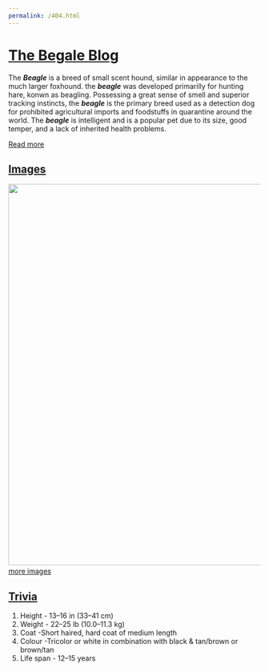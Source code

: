 ```yaml
---
permalink: /404.html
---
```

<!DOCTYPE html>
<html>
    <head>
        <meta charset="UTF-8">
        <meta http-equiv="X-UA-Compatible" content="IE=edge">
        <meta name="viewport" content="width=device-width, initial-scale=1.0">
        <title>The Beagle Dog</title>
        <link rel="icon"  href="./images/favicon.ico">
    </head>
    <body>
        <div> 
            <h1><u>The Begale Blog</u></h1>
            <p>The <b><i>Beagle</i></b> is a breed of small scent hound, similar in appearance to the much larger foxhound. the <b><i>beagle</i></b> was developed primarilly for hunting hare, konwn as beagling.
            Possessing a great sense of smell and superior tracking instincts, the <b><i>beagle</i></b> is the primary breed used as a detection dog for prohibited agricultural imports and foodstuffs in quarantine around the world. The <b><i>beagle</i></b> is intelligent and is a popular pet due to its size, good temper, and a lack of inherited health problems.
            </p>
        <a href=" https://en.wikipedia.org/wiki/Beagle" target="blank">
            <p>Read more</p>
        </a>
        </div>
        <div>
            <h2><u>Images</u></h2>
            <img src="https://cdn.britannica.com/16/234216-050-C66F8665/beagle-hound-dog.jpg" width="1051px" height="762px">
            <a href="https://www.google.com/search?q=beagle&rlz=1C5CHFA_enUS944US945&sxsrf=ALiCzsYi_xLzuX5-mgRt-U2UMiiEwhaCTA:1672839794160&source=lnms&tbm=isch&sa=X&ved=2ahUKEwiat8ntha78AhVnDbcAHX7UCYYQ_AUoAXoECAEQAw&biw=1629&bih=894&dpr=2.2"><br>more images</a>
        </div>
        <div>
            <h2><u>Trivia</u></h2>
            <ol>
                <li>Height - 13–16 in (33–41 cm)</li>
                <li>Weight - 22–25 lb (10.0–11.3 kg)</li>
                <li>Coat -Short haired, hard coat of medium length</li> 
                <li>Colour -Tricolor or white in combination with black & tan/brown or brown/tan</li>
                <li>Life span - 12–15 years</li>
            </ol>
        </div>
</body>
        
            
</html>

